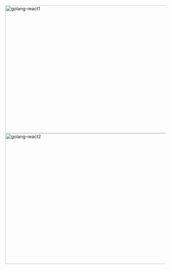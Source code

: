 <img width="897" height="401" alt="golang-react1" src="https://github.com/user-attachments/assets/45ff9216-0486-41c5-9623-975d2a54470a" />
<img width="893" height="410" alt="golang-react2" src="https://github.com/user-attachments/assets/301a1bb3-0cdc-488b-a1f3-0ad04b8d39b9" />

